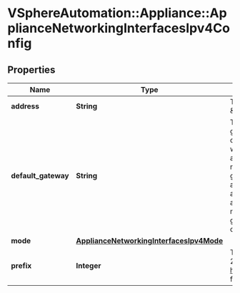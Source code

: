 # VSphereAutomation::Appliance::ApplianceNetworkingInterfacesIpv4Config

## Properties
Name | Type | Description | Notes
------------ | ------------- | ------------- | -------------
**address** | **String** | The IPv4 address, for example, \&quot;10.20.80.191\&quot;. | [optional] 
**default_gateway** | **String** | The IPv4 address of the default gateway. This configures the global default gateway on the appliance with the specified gateway address and interface. This gateway replaces the existing default gateway configured on the appliance. However, if the gateway address is link-local, then it is added for that interface. This does not support configuration of multiple global default gateways through different interfaces. | [optional] 
**mode** | [**ApplianceNetworkingInterfacesIpv4Mode**](ApplianceNetworkingInterfacesIpv4Mode.md) |  | 
**prefix** | **Integer** | The IPv4 CIDR prefix, for example, 24.  See http://www.oav.net/mirrors/cidr.html for netmask-to-prefix conversion. | [optional] 


